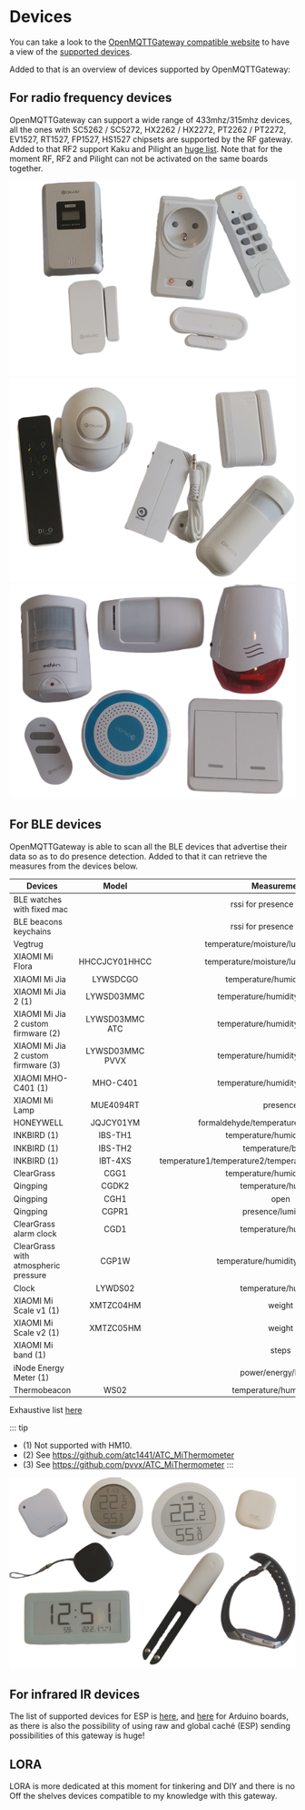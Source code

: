 # Devices

You can take a look to the [OpenMQTTGateway compatible website](https://compatible.openmqttgateway.com) to have a view of the [supported devices](https://compatible.openmqttgateway.com/index.php/devices/).

Added to that is an overview of devices supported by OpenMQTTGateway:

## For radio frequency devices 
OpenMQTTGateway can support a wide range of 433mhz/315mhz devices, all the ones with SC5262 / SC5272, HX2262 / HX2272, PT2262 / PT2272, EV1527, RT1527, FP1527, HS1527 chipsets are supported by the RF gateway. Added to that RF2 support Kaku and Pilight an [huge list](https://wiki.pilight.org/devices). 
Note that for the moment RF, RF2 and Pilight can not be activated on the same boards together.

![boards](../img/OpenMQTTGateway_devices_rf1.png ':size=250%')
![boards](../img/OpenMQTTGateway_devices_rf2.png ':size=250%')
![boards](../img/OpenMQTTGateway_devices_rf3.png ':size=250%')

## For BLE devices 
OpenMQTTGateway is able to scan all the BLE devices that advertise their data so as to do presence detection. Added to that it can retrieve the measures from the devices below.

|Devices|Model|Measurements|
|-|:-:|:-:|
| BLE watches with fixed mac||rssi for presence detection|
| BLE beacons keychains||rssi for presence detection|
| Vegtrug ||temperature/moisture/luminance/fertility|
| XIAOMI Mi Flora |HHCCJCY01HHCC|temperature/moisture/luminance/fertility|
| XIAOMI Mi Jia |LYWSDCGO|temperature/humidity/battery|
| XIAOMI Mi Jia 2 (1)|LYWSD03MMC|temperature/humidity/battery/volt|
| XIAOMI Mi Jia 2 custom firmware (2)|LYWSD03MMC ATC|temperature/humidity/battery/volt|
| XIAOMI Mi Jia 2 custom firmware (3)|LYWSD03MMC PVVX|temperature/humidity/battery/volt|
| XIAOMI MHO-C401 (1)|MHO-C401|temperature/humidity/battery/volt|
| XIAOMI Mi Lamp |MUE4094RT|presence|
| HONEYWELL |JQJCY01YM|formaldehyde/temperature/humidity/battery|
| INKBIRD (1)|IBS-TH1|temperature/humidity/battery|
| INKBIRD (1)|IBS-TH2|temperature/battery|
| INKBIRD (1)|IBT-4XS|temperature1/temperature2/temperature3/temperature4/battery|
| ClearGrass |CGG1|temperature/humidity/battery|
| Qingping |CGDK2|temperature/humidity|
| Qingping |CGH1|open|
| Qingping |CGPR1|presence/luminance|
| ClearGrass alarm clock|CGD1|temperature/humidity|
| ClearGrass with atmospheric pressure |CGP1W|temperature/humidity/air pressure|
| Clock |LYWDS02|temperature/humidity|
| XIAOMI Mi Scale v1 (1)|XMTZC04HM|weight|
| XIAOMI Mi Scale v2 (1)|XMTZC05HM|weight|
| XIAOMI Mi band (1)||steps|
| iNode Energy Meter (1)||power/energy/battery|
| Thermobeacon|WS02|temperature/humidity/volt|

Exhaustive list [here](https://compatible.openmqttgateway.com/index.php/devices/ble-devices/)

::: tip
- (1) Not supported with HM10.
- (2) See https://github.com/atc1441/ATC_MiThermometer
- (3) See https://github.com/pvvx/ATC_MiThermometer
:::

![devices](../img/OpenMQTTGateway_devices_ble.png ':size=250%')

## For infrared IR devices 
The list of supported devices for ESP is [here](https://github.com/crankyoldgit/IRremoteESP8266/blob/master/SupportedProtocols.md), and [here](https://github.com/1technophile/OpenMQTTGateway/blob/6f73160d1421bebf2c1bbc9b8017978ff5b16520/main/config_IR.h#L123) for Arduino boards, as there is also the possibility of using raw and global caché (ESP)  sending possibilities of this gateway is huge!

## LORA
LORA is more dedicated at this moment for tinkering and DIY and there is no Off the shelves devices compatible to my knowledge with this gateway.
